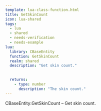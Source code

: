 ```yaml
---
template: lua-class-function.html
title: GetSkinCount
icon: lua-shared
tags:
  - lua
  - shared
  - needs-verification
  - needs-example
lua:
  library: CBaseEntity
  function: GetSkinCount
  realm: shared
  description: "Get skin count."
  
  
  returns:
    - type: number
      description: "The skin count."
---
```


<div class="lua__search__keywords">
CBaseEntity:GetSkinCount &#x2013; Get skin count.
</div>
